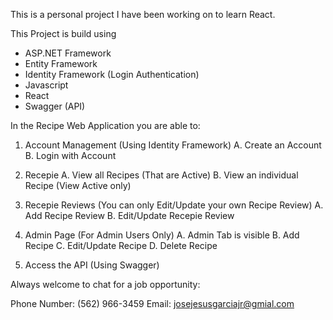 This is a personal project I have been working on to learn React.

This Project is build using 

  - ASP.NET Framework
  - Entity Framework
  - Identity Framework (Login Authentication)
  - Javascript
  - React
  - Swagger (API)

In the Recipe Web Application you are able to:

  1. Account Management (Using Identity Framework)
    A. Create an Account
    B. Login with Account

  2. Recepie
    A. View all Recipes (That are Active)
    B. View an individual Recipe (View Active only)

  3. Recepie Reviews (You can only Edit/Update your own Recipe Review)
    A. Add Recipe Review
    B. Edit/Update Recepie Review

  4. Admin Page (For Admin Users Only)
    A. Admin Tab is visible
    B. Add Recipe
    C. Edit/Update Recipe
    D. Delete Recipe

  5. Access the API (Using Swagger)

Always welcome to chat for a job opportunity: 

  Phone Number: (562) 966-3459
  Email: josejesusgarciajr@gmial.com
     
